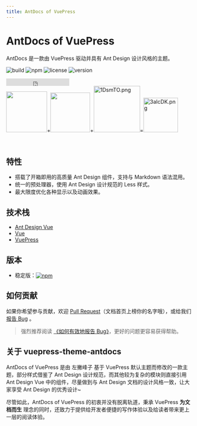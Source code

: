 ```yaml
---
title: AntDocs of VuePress
---
```


# AntDocs of VuePress

<!-- <a-alert type="success">
  <span slot="message">
    好消息~我们已经着手准备 AntDocs V2.0 啦！最新开发进度可点击右侧查看哦： <a href="https://web.banlikanban.com/kanban/5f390691d9d7b14491180f69/" target="_blank">查看开发进度</a>
  </span>
</a-alert> -->

<!-- <a-divider dashed /> -->

AntDocs 是一款由 VuePress 驱动并具有 Ant Design 设计风格的主题。

![build](https://img.shields.io/badge/build-passing-brightgreen?style=flat-square)
![npm](https://img.shields.io/npm/dt/vuepress-theme-antdocs?style=flat-square&color=red)
![license](https://img.shields.io/github/license/zpfz/vuepress-theme-antdocs?style=flat-square)
![version](https://img.shields.io/npm/v/vuepress-theme-antdocs?style=flat-square)
<iframe class="reset-iframe" src="https://ghbtns.com/github-btn.html?user=zpfz&repo=vuepress-theme-antdocs&type=star&count=true" frameborder="0" scrolling="0" width="170px" height="20px"></iframe>

<div class="reset-mobile-brand">
<img width="110" src="https://gw.alipayobjects.com/zos/rmsportal/KDpgvguMpGfqaHPjicRK.svg"><span class="sign">+</span><img width="107" src="https://cn.vuejs.org/images/logo.png"><span class="sign">+</span><img src="https://s2.ax1x.com/2020/02/04/1DsmTO.png" alt="1DsmTO.png" width="125"/><span class="sign">=</span><span class="reset-mobile-brand-4"><img src="https://s2.ax1x.com/2020/02/27/3aIcDK.png" width="93" alt="3aIcDK.png" /></span>
</div>

<p>&nbsp; </p>

<!-- <a-alert type="warning" showIcon>
  <span slot="description">
    由于现阶段处于比较尴尬的过渡期（Vitepress 与 Vue 3.0 的诞生），所以 Antdocs 2.0 的开发将延迟~抱歉啦！
  </span>
</a-alert> -->

## 特性

- 搭载了开箱即用的高质量 Ant Design 组件，支持与 Markdown 语法混用。
- 统一的预处理器，使用 Ant Design 设计规范的 Less 样式。
- 最大限度优化各种显示以及动画效果。

<p></p>

## 技术栈

- [Ant Design Vue](https://antdv.com/)
- [Vue](https://cn.vuejs.org/)
- [VuePress](https://vuepress.vuejs.org/zh/)

<p></p>

## 版本

- 稳定版：<a href="https://www.npmjs.com/package/vuepress-theme-antdocs" target="_blank" style="vertical-align: bottom;"><img alt="npm" src="https://img.shields.io/npm/v/vuepress-theme-antdocs?style=flat-square"></a>

<p></p>

## 如何贡献

如果你希望参与贡献，欢迎 [Pull Request](https://github.com/zpfz/vuepress-theme-antdocs/pulls)（文档首页上榜你的名字哦），或给我们 [报告 Bug](https://github.com/zpfz/vuepress-theme-antdocs/issues) 。

> 强烈推荐阅读 [《如何有效地报告 Bug》](https://www.chiark.greenend.org.uk/~sgtatham/bugs-cn.html)，更好的问题更容易获得帮助。

<p></p>

## 关于 vuepress-theme-antdocs

AntDocs of VuePress 是由 左撇峰子 基于 VuePress 默认主题而修改的一款主题，部分样式借鉴了 Ant Design 设计规范，而其他较为复杂的模块则直接引用 Ant Design Vue 中的组件，尽量做到与 Ant Design 文档的设计风格一致，让大家享受 Ant Design 的优秀设计~

尽管如此，AntDocs of VuePress 的初衷并没有脱离轨道，秉承 VuePress **为文档而生** 理念的同时，还致力于提供给开发者便捷的写作体验以及给读者带来更上一层的阅读体验。

<style>
  .reset-iframe{
    vertical-align: middle;
  }
</style>


